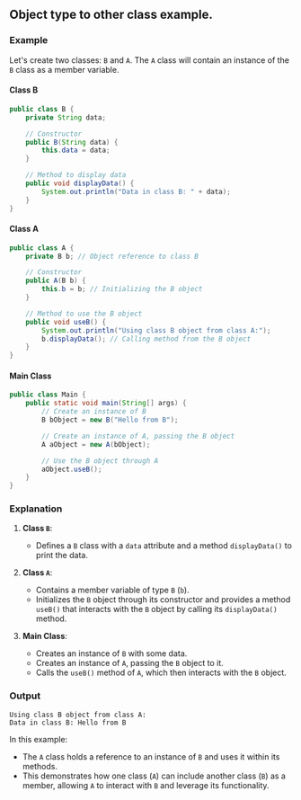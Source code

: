 ## Object type to other class example.

### **Example**

Let's create two classes: `B` and `A`. The `A` class will contain an instance of the `B` class as a member variable.

#### **Class B**

```java
public class B {
    private String data;

    // Constructor
    public B(String data) {
        this.data = data;
    }

    // Method to display data
    public void displayData() {
        System.out.println("Data in class B: " + data);
    }
}
```

#### **Class A**

```java
public class A {
    private B b; // Object reference to class B

    // Constructor
    public A(B b) {
        this.b = b; // Initializing the B object
    }

    // Method to use the B object
    public void useB() {
        System.out.println("Using class B object from class A:");
        b.displayData(); // Calling method from the B object
    }
}
```

#### **Main Class**

```java
public class Main {
    public static void main(String[] args) {
        // Create an instance of B
        B bObject = new B("Hello from B");

        // Create an instance of A, passing the B object
        A aObject = new A(bObject);

        // Use the B object through A
        aObject.useB();
    }
}
```

### **Explanation**

1. **Class `B`**:
   - Defines a `B` class with a `data` attribute and a method `displayData()` to print the data.

2. **Class `A`**:
   - Contains a member variable of type `B` (`b`).
   - Initializes the `B` object through its constructor and provides a method `useB()` that interacts with the `B` object by calling its `displayData()` method.

3. **Main Class**:
   - Creates an instance of `B` with some data.
   - Creates an instance of `A`, passing the `B` object to it.
   - Calls the `useB()` method of `A`, which then interacts with the `B` object.

### **Output**

```
Using class B object from class A:
Data in class B: Hello from B
```

In this example:
- The `A` class holds a reference to an instance of `B` and uses it within its methods.
- This demonstrates how one class (`A`) can include another class (`B`) as a member, allowing `A` to interact with `B` and leverage its functionality.
